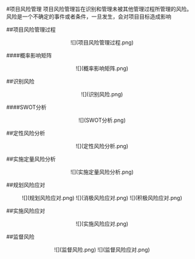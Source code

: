 #项目风险管理
项目风险管理旨在识别和管理未被其他管理过程所管理的风险。
风险是一个不确定的事件或者条件，一旦发生，会对项目目标造成影响

##项目风险管理过程
<div align=center>
![](项目风险管理过程.png)
</div>

####概率影响矩阵
<div align=center>
![](概率影响矩阵.png)
</div>

##识别风险
<div align=center>
![](识别风险.png)
</div>

####SWOT分析
<div align=center>
![](SWOT分析.png)
</div>

##定性风险分析
<div align=center>
![](定性风险分析.png)
</div>

##实施定量风险分析
<div align=center>
![](实施定量风险分析.png)
</div>

##规划风险应对
<div align=center>
![](规划风险应对.png)
![](消极风险应对.png)
![](积极风险应对.png)
</div>

##实施风险应对
<div align=center>
![](实施风险应对.png)
</div>

##监督风险
<div align=center>
![](监督风险.png)
![](监督风险应对.png)
</div>